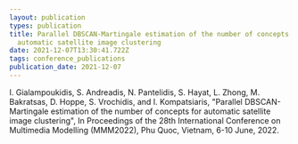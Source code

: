 ```yaml
---
layout: publication
types: publication
title: Parallel DBSCAN-Martingale estimation of the number of concepts for
  automatic satellite image clustering
date: 2021-12-07T13:30:41.722Z
tags: conference_publications
publication_date: 2021-12-07
---
```

<!--StartFragment-->

I. Gialampoukidis, S. Andreadis, N. Pantelidis, S. Hayat, L. Zhong, M. Bakratsas, D. Hoppe, S. Vrochidis, and I. Kompatsiaris, "Parallel DBSCAN-Martingale estimation of the number of concepts for automatic satellite image clustering", In Proceedings of the 28th International Conference on Multimedia Modelling (MMM2022), Phu Quoc, Vietnam, 6-10 June, 2022.

<!--EndFragment-->